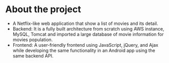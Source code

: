 # About the project
- A Netflix-like web application that show a list of movies and its detail.
- Backend: It is a fully built architecture from scratch using AWS instance, MySQL, Tomcat and imported a large database of movie information for movies population.
- Frontend: A user-friendly frontend using JavaScript, jQuery, and Ajax while developing the same functionality in an Android app using the same backend API.


